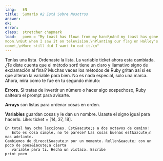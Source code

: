 ```yaml
---
lang:   EN
title:  Sumario #2 Está Sobre Nosotros
answer: 
ok:     
error:  
class:  stretcher chapmark
load:   poem = "My toast has flown from my hand\nAnd my toast has gone to the
moon.\nBut when I saw it on television,\nPlanting our flag on Halley's
comet,\nMore still did I want to eat it.\n"
---
```


Ten&iacute;as una lista. Ordenaste la lista. La variable ticket ahora esta cambiada.
    &iquest;Te diste cuenta que el m&eacute;todo sort! tiene un claro y llamativo signo de exclamaci&oacute;n al final?
       Muchas veces los m&eacute;todos de Ruby gritan as&iacute; si es que alteran la variable para bien. No es nada
           especial, solo una marca.
    Ahora, mira como te fue en tu segundo minuto:
    
            
__Errors.__ Si tratas de invertir un n&uacute;mero o hacer algo sospechoso,
            Ruby salteara el prompt para avisarte.
            
__Arrays__ son listas para ordenar cosas en orden.
            
__Variables__ guardan cosas y le dan un nombre. Usaste el
        signo igual para hacerlo.
Like: ticket = [14, 37, 18].
    
    En total hay ocho lecciones. Est&aacute;s a dos octavos de camino!
       Esto es cosa simple, no te parece? Las cosas buenas est&aacute;n mas adelante.
    Cambiemos de direcci&oacute;n por un momento. Rellen&eacute; con un poco de poes&iacute;a cierta
       variable para ti. Hecha un vistazo. Escribe 
    print poem
